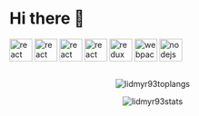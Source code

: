 
 <h1 >Hi there 👋</h1>

<!--
**lidmyr93/lidmyr93** is a ✨ _special_ ✨ repository because its `README.md` (this file) appears on your GitHub profile.

Here are some ideas to get you started:

- 🔭 I’m currently working on ...
- 🌱 I’m currently learning ...
- 👯 I’m looking to collaborate on ...
- 🤔 I’m looking for help with ...
- 💬 Ask me about ...
- 📫 How to reach me: ...
- 😄 Pronouns: ...
- ⚡ Fun fact: ...
-->

<p align="left">	
  <img
    src="https://devicon.dev/devicon.git/icons/html5/html5-original.svg"	    
    alt="react"	 
    width="40"	    
    height="40"	    
  />	  
    <img
    src="https://devicon.dev/devicon.git/icons/css3/css3-original.svg"	    
    alt="react"	 
    width="40"	    
    height="40"	    
  />
    <img
    src="https://devicon.dev/devicon.git/icons/javascript/javascript-original.svg"	    
    alt="react"	 
    width="40"	    
    height="40"	    
  />
  <img
    src="https://devicons.github.io/devicon/devicon.git/icons/react/react-original-wordmark.svg"	    
    alt="react"	 
    width="40"	    
    height="40"	    
  />	  
  <img	  
    src="https://devicons.github.io/devicon/devicon.git/icons/redux/redux-original.svg"	   
    alt="redux"	   
    width="40"	    
    height="40"	    
  />	  
  <img	  
    src="https://devicons.github.io/devicon/devicon.git/icons/webpack/webpack-original.svg"	   
    alt="webpack"	    
    width="40"	    
    height="40"	    
  />	  
 <img	  
    src="https://devicons.github.io/devicon/devicon.git/icons/nodejs/nodejs-original-wordmark.svg"
    alt="nodejs"
    width="40"
    height="40"
  />
</p>
<p>
 <a href="https://github.com/lidmyr93/bastu">
 <img src="https://github-readme-stats.vercel.app/api/pin/?username=lidmyr93&repo=bastu&theme=dark" alt=""/>
 </a>
</p>  
<p align="center">
<img src="https://github-readme-stats.vercel.app/api/top-langs/?username=lidmyr93&show_icons=true&theme=dark" alt="lidmyr93toplangs"/>
 </p>
 <p align="center">
<img src="https://github-readme-stats.vercel.app/api?username=lidmyr93&show_icons=true&theme=dark" alt="lidmyr93stats"/>
 </p>

